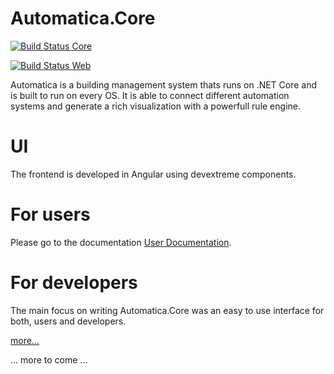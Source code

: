 # Automatica.Core

[![Build Status Core](https://automatica-core.visualstudio.com/automatica/_apis/build/status/automatica.core?branchName=develop)](https://automatica-core.visualstudio.com/automatica/_build/latest?definitionId=12&branchName=develop)

[![Build Status Web](https://automatica-core.visualstudio.com/automatica/_apis/build/status/automatica.web?branchName=develop)](https://automatica-core.visualstudio.com/automatica/_build/latest?definitionId=8&branchName=develop)

Automatica is a building management system thats runs on .NET Core and is built to run on every OS. It is able to connect different automation systems and generate a rich visualization with a powerfull rule engine.

# UI
The frontend is developed in Angular using devextreme components.

# For users
Please go to the documentation [User Documentation](http://docu.automaticacore.com).

# For developers
The main focus on writing Automatica.Core was an easy to use interface for both, users and developers. 

[more...](http://docu.automaticacore.com)


... more to come ...
